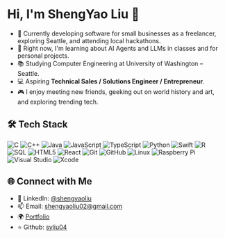 # Hi, I'm ShengYao Liu 👋

- 🔭 Currently developing software for small businesses as a freelancer, exploring Seattle, and attending local hackathons.
- 🌱 Right now, I'm learning about AI Agents and LLMs in classes and for personal projects.
- 📚 Studying Computer Engineering at University of Washington – Seattle.
- 💻 Aspiring **Technical Sales / Solutions Engineer / Entrepreneur**.
- 🎮 I enjoy meeting new friends, geeking out on world history and art, and exploring trending tech.

## 🛠️ Tech Stack

![C](https://img.shields.io/badge/C-A8B9CC?logo=c&logoColor=black)
![C++](https://img.shields.io/badge/C++-00599C?logo=cplusplus&logoColor=white)
![Java](https://img.shields.io/badge/Java-007396?logo=java&logoColor=white)
![JavaScript](https://img.shields.io/badge/JavaScript-F7DF1E?logo=javascript&logoColor=black)
![TypeScript](https://img.shields.io/badge/TypeScript-3178C6?logo=typescript&logoColor=white)
![Python](https://img.shields.io/badge/Python-3776AB?logo=python&logoColor=white)
![Swift](https://img.shields.io/badge/Swift-FA7343?logo=swift&logoColor=white)
![R](https://img.shields.io/badge/R-276DC3?logo=r&logoColor=white)
![SQL](https://img.shields.io/badge/SQL-4479A1?logo=postgresql&logoColor=white)
![HTML5](https://img.shields.io/badge/HTML5-E34F26?logo=html5&logoColor=white)
![React](https://img.shields.io/badge/React-61DAFB?logo=react&logoColor=black)
![Git](https://img.shields.io/badge/Git-F05032?logo=git&logoColor=white)
![GitHub](https://img.shields.io/badge/GitHub-181717?logo=github&logoColor=white)
![Linux](https://img.shields.io/badge/Linux-FCC624?logo=linux&logoColor=black)
![Raspberry Pi](https://img.shields.io/badge/Raspberry%20Pi-A22846?logo=raspberrypi&logoColor=white)
![Visual Studio](https://img.shields.io/badge/Visual%20Studio-5C2D91?logo=visual-studio&logoColor=white)
![Xcode](https://img.shields.io/badge/Xcode-147EFB?logo=xcode&logoColor=white)

## 🌐 Connect with Me

- 💼 LinkedIn: [@shengyaoliu](www.linkedin.com/in/shengyaoliu)
- 📫 Email: [shengyaoliu02@gmail.com](mailto:shengyaoliu02@gmail.com)
- 🌍 [Portfolio](https://your-portfolio-site.com)
- ⭐️ Github: [syliu04](https://github.com/syliu04)
